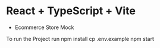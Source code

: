 # React + TypeScript + Vite

- Ecommerce Store Mock

To run the Project
run npm install
cp .env.example
npm start

